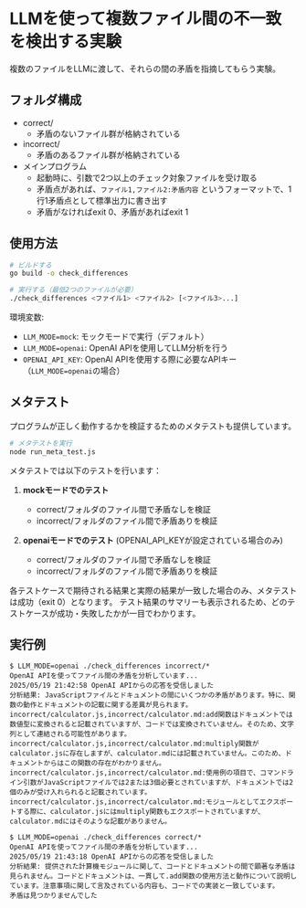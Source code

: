 # LLMを使って複数ファイル間の不一致を検出する実験

複数のファイルをLLMに渡して、それらの間の矛盾を指摘してもらう実験。

## フォルダ構成
- correct/
  - 矛盾のないファイル群が格納されている
- incorrect/
  - 矛盾のあるファイル群が格納されている
- メインプログラム
  - 起動時に、引数で2つ以上のチェック対象ファイルを受け取る
  - 矛盾点があれば、`ファイル1,ファイル2:矛盾内容` というフォーマットで、1行1矛盾点として標準出力に書き出す
  - 矛盾がなければexit 0、矛盾があればexit 1

## 使用方法

```bash
# ビルドする
go build -o check_differences

# 実行する（最低2つのファイルが必要）
./check_differences <ファイル1> <ファイル2> [<ファイル3>...]
```

環境変数:
- `LLM_MODE=mock`: モックモードで実行（デフォルト）
- `LLM_MODE=openai`: OpenAI APIを使用してLLM分析を行う
- `OPENAI_API_KEY`: OpenAI APIを使用する際に必要なAPIキー（`LLM_MODE=openai`の場合）

## メタテスト

プログラムが正しく動作するかを検証するためのメタテストも提供しています。

```bash
# メタテストを実行
node run_meta_test.js
```

メタテストでは以下のテストを行います：

1. **mockモードでのテスト**
   - correct/フォルダのファイル間で矛盾なしを検証
   - incorrect/フォルダのファイル間で矛盾ありを検証

2. **openaiモードでのテスト** (OPENAI_API_KEYが設定されている場合のみ)
   - correct/フォルダのファイル間で矛盾なしを検証
   - incorrect/フォルダのファイル間で矛盾ありを検証

各テストケースで期待される結果と実際の結果が一致した場合のみ、メタテストは成功（exit 0）となります。
テスト結果のサマリーも表示されるため、どのテストケースが成功・失敗したかが一目でわかります。

## 実行例

```
$ LLM_MODE=openai ./check_differences incorrect/*
OpenAI APIを使ってファイル間の矛盾を分析しています...
2025/05/19 21:42:58 OpenAI APIからの応答を受信しました
分析結果: JavaScriptファイルとドキュメントの間にいくつかの矛盾があります。特に、関数の動作とドキュメントの記載に関する差異が見られます。
incorrect/calculator.js,incorrect/calculator.md:add関数はドキュメントでは数値型に変換されると記載されていますが、コードでは変換されていません。そのため、文字列として連結される可能性があります。
incorrect/calculator.js,incorrect/calculator.md:multiply関数がcalculator.jsに存在しますが、calculator.mdには記載されていません。このため、ドキュメントからはこの関数の存在がわかりません。
incorrect/calculator.js,incorrect/calculator.md:使用例の項目で、コマンドライン引数がJavaScriptファイルでは2または3個必要とされていますが、ドキュメントでは2個のみが受け入れられると記載されています。
incorrect/calculator.js,incorrect/calculator.md:モジュールとしてエクスポートする際に、calculator.jsにはmultiply関数もエクスポートされていますが、calculator.mdにはそのような記載がありません。
```

```
$ LLM_MODE=openai ./check_differences correct/*
OpenAI APIを使ってファイル間の矛盾を分析しています...
2025/05/19 21:43:18 OpenAI APIからの応答を受信しました
分析結果: 提供された計算機モジュールに関して、コードとドキュメントの間で顕著な矛盾は見られません。コードとドキュメントは、一貫して.add関数の使用方法と動作について説明しています。注意事項に関して言及されている内容も、コードでの実装と一致しています。
矛盾は見つかりませんでした
```
